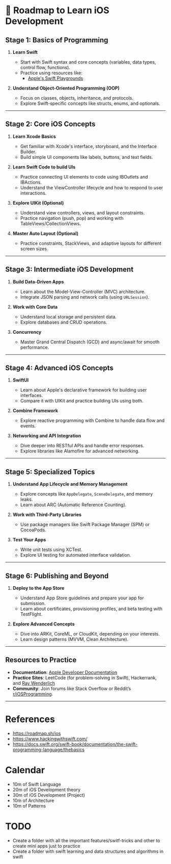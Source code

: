 
# 📍 **Roadmap to Learn iOS Development**

## **Stage 1: Basics of Programming**
1. **Learn Swift**
   - Start with Swift syntax and core concepts (variables, data types, control flow, functions).
   - Practice using resources like:
     - [Apple's Swift Playgrounds](https://developer.apple.com/swift-playgrounds/)

2. **Understand Object-Oriented Programming (OOP)**
   - Focus on classes, objects, inheritance, and protocols.
   - Explore Swift-specific concepts like structs, enums, and optionals.

---

## **Stage 2: Core iOS Concepts**
1. **Learn Xcode Basics**
   - Get familiar with Xcode's interface, storyboard, and the Interface Builder.
   - Build simple UI components like labels, buttons, and text fields.

2. **Learn Swift Code to build UIs**
    - Practice connecting UI elements to code using IBOutlets and IBActions.
    - Understand the ViewController lifecycle and how to respond to user interactions.

3. **Explore UIKit (Optional)**
   - Understand view controllers, views, and layout constraints.
   - Practice navigation (push, pop) and working with TableViews/CollectionViews.

4. **Master Auto Layout (Optional)**
   - Practice constraints, StackViews, and adaptive layouts for different screen sizes.

---

## **Stage 3: Intermediate iOS Development**
1. **Build Data-Driven Apps**
   - Learn about the Model-View-Controller (MVC) architecture.
   - Integrate JSON parsing and network calls (using `URLSession`).

2. **Work with Core Data**
   - Understand local storage and persistent data.
   - Explore databases and CRUD operations.

3. **Concurrency**
   - Master Grand Central Dispatch (GCD) and async/await for smooth performance.

---

## **Stage 4: Advanced iOS Concepts**
1. **SwiftUI**
   - Learn about Apple's declarative framework for building user interfaces.
   - Compare it with UIKit and practice building UIs using both.

2. **Combine Framework**
   - Explore reactive programming with Combine to handle data flow and events.

3. **Networking and API Integration**
   - Dive deeper into RESTful APIs and handle error responses.
   - Explore libraries like Alamofire for advanced networking.

---

## **Stage 5: Specialized Topics**
1. **Understand App Lifecycle and Memory Management**
   - Explore concepts like `AppDelegate`, `SceneDelegate`, and memory leaks.
   - Learn about ARC (Automatic Reference Counting).

2. **Work with Third-Party Libraries**
   - Use package managers like Swift Package Manager (SPM) or CocoaPods.

3. **Test Your Apps**
   - Write unit tests using XCTest.
   - Explore UI testing for automated interface validation.

---

## **Stage 6: Publishing and Beyond**
1. **Deploy to the App Store**
   - Understand App Store guidelines and prepare your app for submission.
   - Learn about certificates, provisioning profiles, and beta testing with TestFlight.

2. **Explore Advanced Concepts**
   - Dive into ARKit, CoreML, or CloudKit, depending on your interests.
   - Learn design patterns (MVVM, Clean Architecture).

---

## **Resources to Practice**
- **Documentation**: [Apple Developer Documentation](https://developer.apple.com/documentation/)
- **Practice Sites**: LeetCode (for problem-solving in Swift), Hackerrank, and [Ray Wenderlich](https://www.raywenderlich.com/ios)
- **Community**: Join forums like Stack Overflow or Reddit’s [r/iOSProgramming](https://www.reddit.com/r/iOSProgramming/).

---

# References

- https://roadmap.sh/ios
- https://www.hackingwithswift.com/
- https://docs.swift.org/swift-book/documentation/the-swift-programming-language/thebasics


# Calendar

- 10m of Swift Language
- 20m of iOS Development theory
- 30m of iOS Development (Project)
- 10m of Architecture
- 10m of Patterns

# TODO

- Create a folder with all the important features/switf-tricks and other to create mini apps just to practice
- Create a folder with swift learning and data structures and algorithms in swift